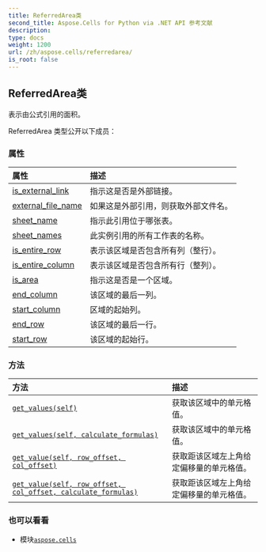 ```yaml
---
title: ReferredArea类
second_title: Aspose.Cells for Python via .NET API 参考文献
description:
type: docs
weight: 1200
url: /zh/aspose.cells/referredarea/
is_root: false
---
```

## ReferredArea类
表示由公式引用的面积。



ReferredArea 类型公开以下成员：

### 属性
|属性|描述|
| :- | :- |
| [is_external_link](/cells/python-net/zh/aspose.cells/referredarea/is_external_link) |指示这是否是外部链接。|
| [external_file_name](/cells/python-net/zh/aspose.cells/referredarea/external_file_name) |如果这是外部引用，则获取外部文件名。|
| [sheet_name](/cells/python-net/zh/aspose.cells/referredarea/sheet_name) |指示此引用位于哪张表。|
| [sheet_names](/cells/python-net/zh/aspose.cells/referredarea/sheet_names) |此实例引用的所有工作表的名称。|
| [is_entire_row](/cells/python-net/zh/aspose.cells/referredarea/is_entire_row) |表示该区域是否包含所有列（整行）。|
| [is_entire_column](/cells/python-net/zh/aspose.cells/referredarea/is_entire_column) |表示该区域是否包含所有行（整列）。|
| [is_area](/cells/python-net/zh/aspose.cells/referredarea/is_area) |指示这是否是一个区域。|
| [end_column](/cells/python-net/zh/aspose.cells/referredarea/end_column) |该区域的最后一列。|
| [start_column](/cells/python-net/zh/aspose.cells/referredarea/start_column) |区域的起始列。|
| [end_row](/cells/python-net/zh/aspose.cells/referredarea/end_row) |该区域的最后一行。|
| [start_row](/cells/python-net/zh/aspose.cells/referredarea/start_row) |该区域的起始行。|


### 方法
|方法|描述|
| :- | :- |
| [`get_values(self)`](/cells/python-net/zh/aspose.cells/referredarea/get_values/#) |获取该区域中的单元格值。|
| [`get_values(self, calculate_formulas)`](/cells/python-net/zh/aspose.cells/referredarea/get_values/#bool) |获取该区域中的单元格值。|
| [`get_value(self, row_offset, col_offset)`](/cells/python-net/zh/aspose.cells/referredarea/get_value/#int-int) |获取距该区域左上角给定偏移量的单元格值。|
| [`get_value(self, row_offset, col_offset, calculate_formulas)`](/cells/python-net/zh/aspose.cells/referredarea/get_value/#int-int-bool) |获取距该区域左上角给定偏移量的单元格值。|



### 也可以看看
* 模块[`aspose.cells`](..)

